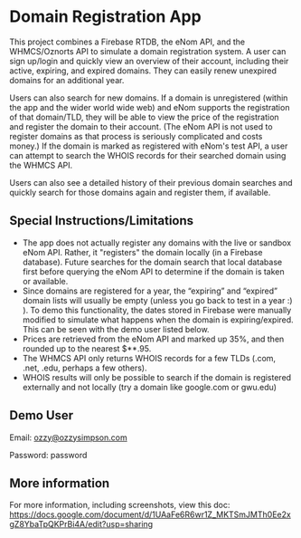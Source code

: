 # Domain Registration App

This project combines a Firebase RTDB, the eNom API, and the WHMCS/Oznorts API to simulate a domain registration system. A user can sign up/login and quickly view an overview of their account, including their active, expiring, and expired domains. They can easily renew unexpired domains for an additional year.

Users can also search for new domains. If a domain is unregistered (within the app and the wider world wide web) and eNom supports the registration of that domain/TLD, they will be able to view the price of the registration and register the domain to their account. (The eNom API is not used to register domains as that process is seriously complicated and costs money.) If the domain is marked as registered with eNom's test API, a user can attempt to search the WHOIS records for their searched domain using the WHMCS API.

Users can also see a detailed history of their previous domain searches and quickly search for those domains again and register them, if available.

## Special Instructions/Limitations
- The app does not actually register any domains with the live or sandbox eNom API. Rather, it "registers" the domain locally (in a Firebase database). Future searches for the domain search that local database first before querying the eNom API to determine if the domain is taken or available.
- Since domains are registered for a year, the “expiring” and “expired” domain lists will usually be empty (unless you go back to test in a year :) ). To demo this functionality, the dates stored in Firebase were manually modified to simulate what happens when the domain is expiring/expired. This can be seen with the demo user listed below.
- Prices are retrieved from the eNom API and marked up 35%, and then rounded up to the nearest $**.95.
- The WHMCS API only returns WHOIS records for a few TLDs (.com, .net, .edu, perhaps a few others).
- WHOIS results will only be possible to search if the domain is registered externally and not locally (try a domain like google.com or gwu.edu)

## Demo User
Email: ozzy@ozzysimpson.com

Password: password

## More information
For more information, including screenshots, view this doc: https://docs.google.com/document/d/1UAaFe6R6wr1Z_MKTSmJMTh0Ee2xgZ8YbaTpQKPrBi4A/edit?usp=sharing
